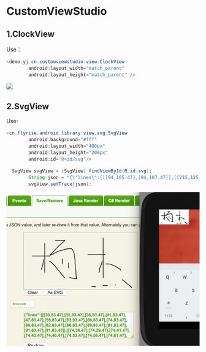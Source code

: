 # CustomViewStudio
## 1.ClockView

Use：<br>
```Java
<demo.yj.cn.customviewstudio.view.ClockView
        android:layout_width="match_parent"
        android:layout_height="match_parent" />
```
![](https://github.com/yj970/CustomViewStudio/raw/master/app/src/main/res/mipmap-xxhdpi/Gif_ClockView.gif)  


## 2.SvgView

Use:<br>
```Java
<cn.flyrise.android.library.view.svg.SvgView
        android:background="#fff"
        android:layout_width="400px"
        android:layout_height="200px"
        android:id="@+id/svg"/>
```
```Java
  SvgView svgView = (SvgView) findViewById(R.id.svg);
        String json = "{\"lines\":[[[94,105.47],[94,107.47]],[[215,125.47],[215,127.47]]]}";
        svgView.setTrace(json);
```
![](https://github.com/yj970/CustomViewStudio/raw/master/app/src/main/res/mipmap-xxhdpi/svg.png)  

